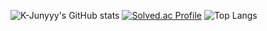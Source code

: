 ![K-Junyyy's GitHub stats](https://github-readme-stats.vercel.app/api?username=K-Junyyy&show_icons=true&theme=cobalt)
[![Solved.ac Profile](http://mazassumnida.wtf/api/generate_badge?boj=xhens)](https://solved.ac/xhens)
![Top Langs](https://github-readme-stats.vercel.app/api/top-langs/?username=sonjarvis&layout=compact&theme=cobalt)

<!---
sonjarvis/sonjarvis is a ✨ special ✨ repository because its `README.md` (this file) appears on your GitHub profile.
You can click the Preview link to take a look at your changes.
--->
